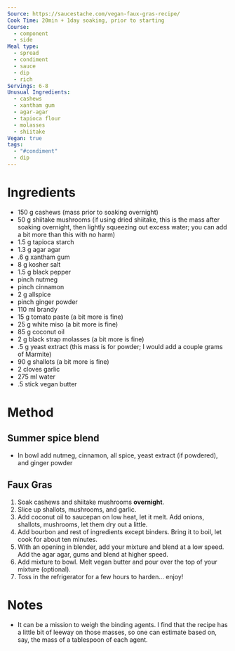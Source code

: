 ```yaml
---
Source: https://saucestache.com/vegan-faux-gras-recipe/
Cook Time: 20min + 1day soaking, prior to starting
Course:
  - component
  - side
Meal type:
  - spread
  - condiment
  - sauce
  - dip
  - rich
Servings: 6-8
Unusual Ingredients:
  - cashews
  - xantham gum
  - agar-agar
  - tapioca flour
  - molasses
  - shiitake
Vegan: true
tags:
  - "#condiment"
  - dip
---
```

# Ingredients

- 150 g cashews (mass prior to soaking overnight)
- 50 g shiitake mushrooms (if using dried shiitake, this is the mass after soaking overnight, then lightly squeezing out excess water; you can add a bit more than this with no harm)
- 1.5 g tapioca starch
- 1.3 g agar agar
- .6 g xantham gum
- 8 g kosher salt
- 1.5 g black pepper
- pinch nutmeg
- pinch cinnamon
- 2 g allspice
- pinch ginger powder
- 110 ml brandy
- 15 g tomato paste (a bit more is fine)
- 25 g white miso (a bit more is fine)
- 85 g coconut oil
- 2 g black strap molasses (a bit more is fine)
- .5 g yeast extract (this mass is for powder; I would add a couple grams of Marmite)
- 90 g shallots (a bit more is fine)
- 2 cloves garlic
- 275 ml water
- .5 stick vegan butter

# Method

## Summer spice blend

- In bowl add nutmeg, cinnamon, all spice, yeast extract (if powdered), and ginger powder

## Faux Gras

1. Soak cashews and shiitake mushrooms **overnight**.
2. Slice up shallots, mushrooms, and garlic.
3. Add coconut oil to saucepan on low heat, let it melt. Add onions, shallots, mushrooms, let them dry out a little.
4. Add bourbon and rest of ingredients except binders. Bring it to boil, let cook for about ten minutes.
5. With an opening in blender, add your mixture and blend at a low speed. Add the agar agar, gums and blend at higher speed.
6. Add mixture to bowl. Melt vegan butter and pour over the top of your mixture (optional).
7. Toss in the refrigerator for a few hours to harden… enjoy!

# Notes

- It can be a mission to weigh the binding agents. I find that the recipe has a little bit of leeway on those masses, so one can estimate based on, say, the mass of a tablespoon of each agent.
